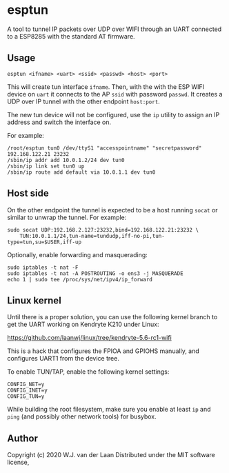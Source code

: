 esptun
======

A tool to tunnel IP packets over UDP over WIFI through an UART connected to a ESP8285 with the
standard AT firmware.

Usage
-----

    esptun <ifname> <uart> <ssid> <passwd> <host> <port>

This will create tun interface `ifname`. Then, with the with the ESP WIFI
device on `uart` it connects to the AP `ssid` with password `passwd`. 
It creates a UDP over IP tunnel with the other endpoint `host:port`.

The new tun device will not be configured, use the `ip` utility to assign an
IP address and switch the interface on.

For example:

    /root/esptun tun0 /dev/ttyS1 "accesspointname" "secretpassword" 192.168.122.21 23232
    /sbin/ip addr add 10.0.1.2/24 dev tun0
    /sbin/ip link set tun0 up
    /sbin/ip route add default via 10.0.1.1 dev tun0

Host side
---------

On the other endpoint the tunnel is expected to be a host running `socat` or similar to unwrap
the tunnel. For example:

    sudo socat UDP:192.168.2.127:23232,bind=192.168.122.21:23232 \
        TUN:10.0.1.1/24,tun-name=tundudp,iff-no-pi,tun-type=tun,su=$USER,iff-up

Optionally, enable forwarding and masquerading:

    sudo iptables -t nat -F
    sudo iptables -t nat -A POSTROUTING -o ens3 -j MASQUERADE
    echo 1 | sudo tee /proc/sys/net/ipv4/ip_forward

Linux kernel
------------

Until there is a proper solution, you can use the following kernel branch
to get the UART working on Kendryte K210 under Linux:

https://github.com/laanwj/linux/tree/kendryte-5.6-rc1-wifi

This is a hack that configures the FPIOA and GPIOHS manually, and configures UART1
from the device tree.

To enable TUN/TAP, enable the following kernel settings:
```
CONFIG_NET=y
CONFIG_INET=y
CONFIG_TUN=y
```

While building the root filesystem, make sure you enable at least `ip` and `ping`
(and possibly other network tools) for busybox.

Author
------

Copyright (c) 2020 W.J. van der Laan
Distributed under the MIT software license,
